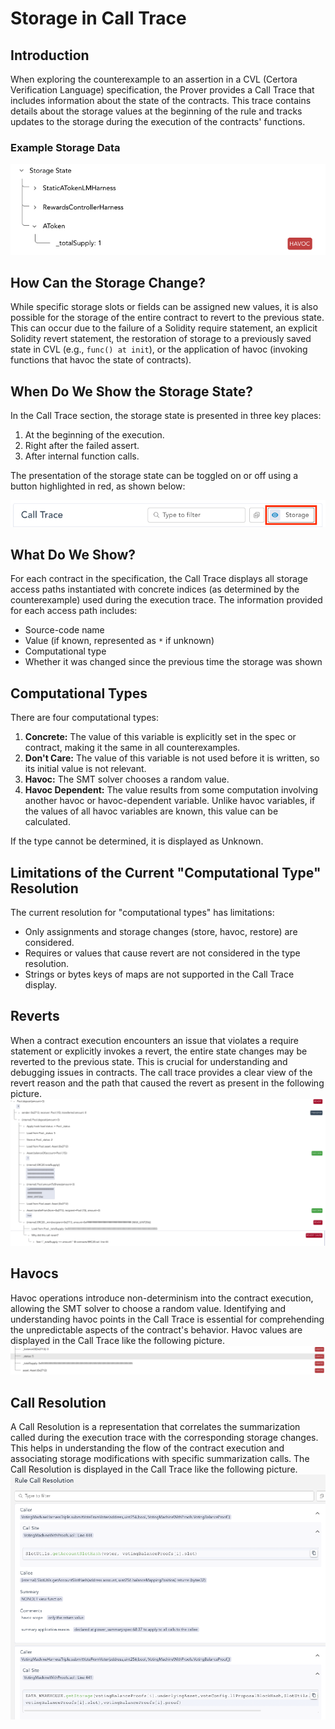 # Storage in Call Trace

## Introduction

When exploring the counterexample to an assertion in a CVL (Certora Verification Language) specification, the Prover provides a Call Trace that includes information about the state of the contracts. This trace contains details about the storage values at the beginning of the rule and tracks updates to the storage during the execution of the contracts' functions.

### Example Storage Data

![Example Storage Data](storage-calltrace1.png)

## How Can the Storage Change?

While specific storage slots or fields can be assigned new values, it is also possible for the storage of the entire contract to revert to the previous state. This can occur due to the failure of a Solidity require statement, an explicit Solidity revert statement, the restoration of storage to a previously saved state in CVL (e.g., `func() at init`), or the application of havoc (invoking functions that havoc the state of contracts).

## When Do We Show the Storage State?

In the Call Trace section, the storage state is presented in three key places:

1. At the beginning of the execution.
2. Right after the failed assert.
3. After internal function calls.

The presentation of the storage state can be toggled on or off using a button highlighted in red, as shown below:

![Example Storage Toggle](storage-calltrace2.png)

## What Do We Show?

For each contract in the specification, the Call Trace displays all storage access paths instantiated with concrete indices (as determined by the counterexample) used during the execution trace.
The information provided for each access path includes:

- Source-code name
- Value (if known, represented as `*` if unknown)
- Computational type
- Whether it was changed since the previous time the storage was shown

## Computational Types

There are four computational types:

1. **Concrete:** The value of this variable is explicitly set in the spec or contract, making it the same in all counterexamples.
2. **Don't Care:** The value of this variable is not used before it is written, so its initial value is not relevant.
3. **Havoc:** The SMT solver chooses a random value.
4. **Havoc Dependent:** The value results from some computation involving another havoc or havoc-dependent variable. Unlike havoc variables, if the values of all havoc variables are known, this value can be calculated.

If the type cannot be determined, it is displayed as Unknown.

## Limitations of the Current "Computational Type" Resolution

The current resolution for "computational types" has limitations:

- Only assignments and storage changes (store, havoc, restore) are considered.
- Requires or values that cause revert are not considered in the type resolution.
- Strings or bytes keys of maps are not supported in the Call Trace display.


## Reverts

When a contract execution encounters an issue that violates a require statement or explicitly invokes a revert, the entire state changes may be reverted to the previous state. This is crucial for understanding and debugging issues in contracts.
The call trace provides a clear view of the revert reason and the path that caused the revert as present in the following picture.
![Example Revert](storage-calltrace3.png)

## Havocs

Havoc operations introduce non-determinism into the contract execution, allowing the SMT solver to choose a random value. Identifying and understanding havoc points in the Call Trace is essential for comprehending the unpredictable aspects of the contract's behavior.
Havoc values are displayed in the Call Trace like the following picture.
![Example Havoc](storage-calltrace4.png)

## Call Resolution

A Call Resolution is a representation that correlates the summarization called during the execution trace with the corresponding storage changes. This helps in understanding the flow of the contract execution and associating storage modifications with specific summarization calls.
The Call Resolution is displayed in the Call Trace like the following picture.
![Example Call Resolution](storage-calltrace5.png)